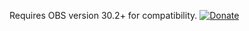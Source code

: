 Requires OBS version 30.2+ for compatibility.
[![Donate](https://i.imgur.com/ZKy5awS.png)](https://www.paypal.com/paypalme/lindenkron)
